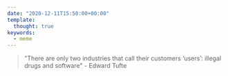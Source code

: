 ```yaml
---
date: "2020-12-11T15:50:00+00:00"
template:
  thought: true
keywords:
  - meme
---
```


> "There are only two industries that call their customers ‘users’: illegal drugs and software"
> \- Edward Tufte
